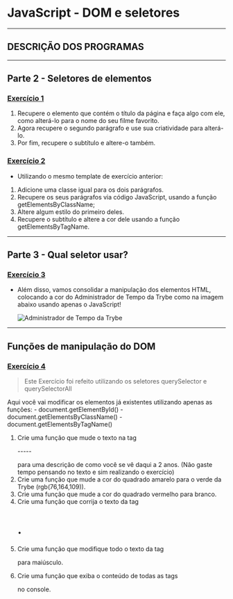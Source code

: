# JavaScript - DOM e seletores

---

## DESCRIÇÃO DOS PROGRAMAS

---

## Parte 2 - Seletores de elementos

### [Exercício 1](./exercicio1/index.html)

1. Recupere o elemento que contém o título da página e faça algo com ele, como alterá-lo para o nome do seu filme favorito.
2. Agora recupere o segundo parágrafo e use sua criatividade para alterá-lo.
3. Por fim, recupere o subtítulo e altere-o também.

### [Exercício 2](./exercicio2/index.html)

- Utilizando o mesmo template de exercício anterior:
1. Adicione uma classe igual para os dois parágrafos.
2. Recupere os seus parágrafos via código JavaScript, usando a função getElementsByClassName;
3. Altere algum estilo do primeiro deles.
4. Recupere o subtítulo e altere a cor dele usando a função getElementsByTagName.

---

## Parte 3 - Qual seletor usar?

### [Exercício 3](./exercicio3/)

- Além disso, vamos consolidar a manipulação dos elementos HTML, colocando a cor do Administrador de Tempo da Trybe como na imagem abaixo usando apenas o JavaScript!

    ![Administrador de Tempo da Trybe](https://assets.app.betrybe.com/fundamentals/javascript/images/time-exercise-808be0ece63a2ab6b8801ce6f5e5636c.png)

---

## Funções de manipulação do DOM

### [Exercício 4]()

> Este Exercício foi refeito utilizando os seletores querySelector e querySelectorAll

Aqui você vai modificar os elementos já existentes utilizando apenas as funções:
    - document.getElementById()
    - document.getElementsByClassName()
    - document.getElementsByTagName()

1. Crie uma função que mude o texto na tag <p>-----</p> para uma descrição de como você se vê daqui a 2 anos. (Não gaste tempo pensando no texto e sim realizando o exercício)
2. Crie uma função que mude a cor do quadrado amarelo para o verde da Trybe (rgb(76,164,109)).
3. Crie uma função que mude a cor do quadrado vermelho para branco.
4. Crie uma função que corrija o texto da tag <h1>.
5. Crie uma função que modifique todo o texto da tag <p> para maiúsculo.
6. Crie uma função que exiba o conteúdo de todas as tags <p> no console.

